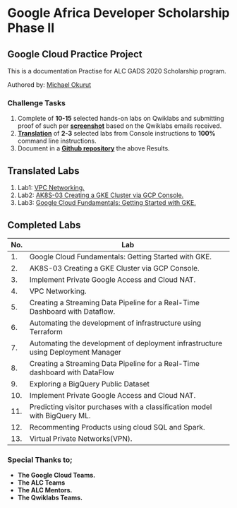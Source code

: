 # Google Africa Developer Scholarship Phase II 
## Google Cloud Practice Project
This is a documentation Practise for ALC GADS 2020 Scholarship program.

Authored by: [Michael Okurut](https://github.com/mokrut/) 

### Challenge Tasks
1. Complete of **10-15** selected hands-on labs on Qwiklabs and submitting proof of such per **[screenshot](Lab-screenshots.md)** based on the Qwiklabs emails received.
2. **[Translation](Translated-labs)** of **2-3** selected labs from Console instructions to **100%** command line instructions.
3. Document in a **[Github repository](https://github.com/mokrut/Google-Cloud-Practice-Project/)**  the above Results.

## Translated Labs

1. Lab1: [VPC Networking.](Translated-labs/Lab1.md)
2. Lab2: [AK8S-03 Creating a GKE Cluster via GCP Console.](Translated-labs/Lab2.md)
3. Lab3: [Google Cloud Fundamentals: Getting Started with GKE.](Translated-labs/Lab3.md)

## Completed Labs
No. | Lab 
----|------
1.| Google Cloud Fundamentals: Getting Started with GKE. 
2.| AK8S-03 Creating a GKE Cluster via GCP Console. 
3.| Implement Private Google Access and Cloud NAT. 
4.| VPC Networking. 
5.| Creating a Streaming Data Pipeline for a Real-Time Dashboard with Dataflow. 
6.| Automating the development of infrastructure using Terraform
7.| Automating the development of deployment infrastructure using Deployment Manager
8.| Creating a Streaming Data Pipeline for a Real-Time dashboard with DataFlow
9.| Exploring a BigQuery Public Dataset
10.| Implement Private Google Access and Cloud NAT.
11.| Predicting visitor purchases with a classification model with BigQuery ML.
12.| Recommenting Products using cloud SQL and Spark.
13.| Virtual Private Networks(VPN).


### Special Thanks to;
+ **The Google Cloud Teams.**
+ **The ALC Teams**
+ **The ALC Mentors.**
+ **The Qwiklabs Teams.**
#